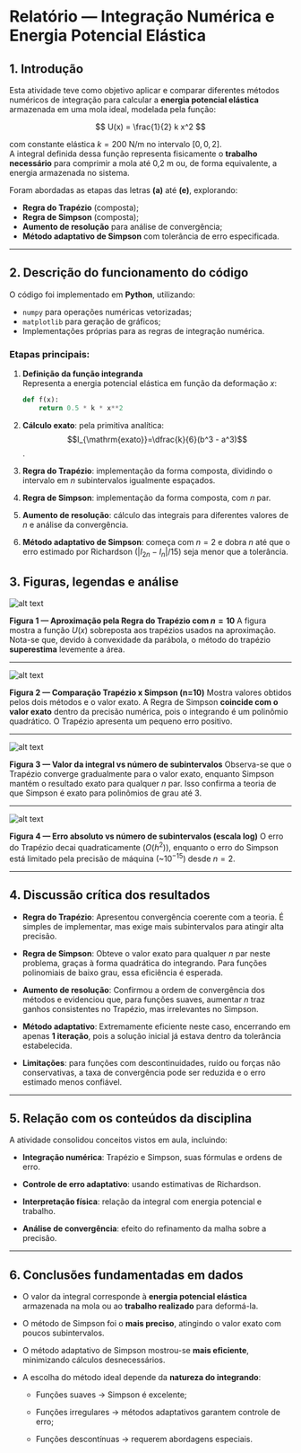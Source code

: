 # Relatório — Integração Numérica e Energia Potencial Elástica

## 1. Introdução

Esta atividade teve como objetivo aplicar e comparar diferentes métodos numéricos de integração para calcular a **energia potencial elástica** armazenada em uma mola ideal, modelada pela função:

$$
U(x) = \frac{1}{2} k x^2
$$

com constante elástica $k = 200 \ \text{N/m}$ no intervalo $[0,\,0{,}2]$.  
A integral definida dessa função representa fisicamente o **trabalho necessário** para comprimir a mola até 0,2 m ou, de forma equivalente, a energia armazenada no sistema.

Foram abordadas as etapas das letras **(a)** até **(e)**, explorando:

- **Regra do Trapézio** (composta);
- **Regra de Simpson** (composta);
- **Aumento de resolução** para análise de convergência;
- **Método adaptativo de Simpson** com tolerância de erro especificada.

---

## 2. Descrição do funcionamento do código

O código foi implementado em **Python**, utilizando:

- `numpy` para operações numéricas vetorizadas;
- `matplotlib` para geração de gráficos;
- Implementações próprias para as regras de integração numérica.

### Etapas principais:

1. **Definição da função integranda**  
   Representa a energia potencial elástica em função da deformação $x$:
   ```python
   def f(x):
       return 0.5 * k * x**2
   ```
2. **Cálculo exato**: pela primitiva analítica:
   $$I_{\mathrm{exato}}=\dfrac{k}{6}(b^3 - a^3)$$.

3. **Regra do Trapézio**: implementação da forma composta, dividindo o intervalo em $n$ subintervalos igualmente espaçados.

4. **Regra de Simpson**: implementação da forma composta, com $n$ par.

5. **Aumento de resolução**: cálculo das integrais para diferentes valores de $n$ e análise da convergência.

6. **Método adaptativo de Simpson**: começa com $n=2$ e dobra $n$ até que o erro estimado por Richardson ($|I_{2n}-I_n|/15$) seja menor que a tolerância.

## 3. Figuras, legendas e análise

![alt text](f1.png)

**Figura 1 — Aproximação pela Regra do Trapézio com $n=10$**
A figura mostra a função $U(x)$ sobreposta aos trapézios usados na aproximação. Nota-se que, devido à convexidade da parábola, o método do trapézio **superestima** levemente a área.

---

![alt text](f2.png)

**Figura 2 — Comparação Trapézio x Simpson (n=10)**
Mostra valores obtidos pelos dois métodos e o valor exato. A Regra de Simpson **coincide com o valor exato** dentro da precisão numérica, pois o integrando é um polinômio quadrático. O Trapézio apresenta um pequeno erro positivo.

---

![alt text](f3.png)

**Figura 3 — Valor da integral vs número de subintervalos**
Observa-se que o Trapézio converge gradualmente para o valor exato, enquanto Simpson mantém o resultado exato para qualquer $n$ par. Isso confirma a teoria de que Simpson é exato para polinômios de grau até 3.

---

![alt text](f4.png)

**Figura 4 — Erro absoluto vs número de subintervalos (escala log)**
O erro do Trapézio decai quadraticamente ($O(h^2)$), enquanto o erro do Simpson está limitado pela precisão de máquina (~$10^{-15}$) desde $n=2$.

---

## 4. Discussão crítica dos resultados

- **Regra do Trapézio**: Apresentou convergência coerente com a teoria. É simples de implementar, mas exige mais subintervalos para atingir alta precisão.

- **Regra de Simpson**: Obteve o valor exato para qualquer $n$ par neste problema, graças à forma quadrática do integrando. Para funções polinomiais de baixo grau, essa eficiência é esperada.
- **Aumento de resolução**: Confirmou a ordem de convergência dos métodos e evidenciou que, para funções suaves, aumentar $n$ traz ganhos consistentes no Trapézio, mas irrelevantes no Simpson.

- **Método adaptativo**: Extremamente eficiente neste caso, encerrando em apenas **1 iteração**, pois a solução inicial já estava dentro da tolerância estabelecida.

- **Limitações**: para funções com descontinuidades, ruído ou forças não conservativas, a taxa de convergência pode ser reduzida e o erro estimado menos confiável.

---

## 5. Relação com os conteúdos da disciplina

A atividade consolidou conceitos vistos em aula, incluindo:

- **Integração numérica**: Trapézio e Simpson, suas fórmulas e ordens de erro.

- **Controle de erro adaptativo**: usando estimativas de Richardson.

- **Interpretação física**: relação da integral com energia potencial e trabalho.

- **Análise de convergência**: efeito do refinamento da malha sobre a precisão.

---

## 6. Conclusões fundamentadas em dados

- O valor da integral corresponde à **energia potencial elástica** armazenada na mola ou ao **trabalho realizado** para deformá-la.

- O método de Simpson foi o **mais preciso**, atingindo o valor exato com poucos subintervalos.

- O método adaptativo de Simpson mostrou-se **mais eficiente**, minimizando cálculos desnecessários.

- A escolha do método ideal depende da **natureza do integrando**:

  - Funções suaves → Simpson é excelente;

  - Funções irregulares → métodos adaptativos garantem controle de erro;

  - Funções descontínuas → requerem abordagens especiais.
